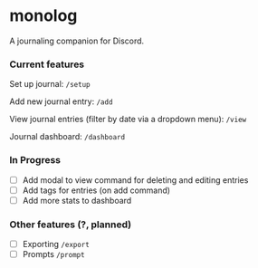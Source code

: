 # monolog

A journaling companion for Discord.

### Current features

Set up journal: `/setup`

Add new journal entry: `/add`

View journal entries (filter by date via a dropdown menu): `/view`

Journal dashboard: `/dashboard`

### In Progress

- [ ] Add modal to view command for deleting and editing entries
- [ ] Add tags for entries (on add command)
- [ ] Add more stats to dashboard

### Other features (?, planned)

- [ ] Exporting `/export`
- [ ] Prompts `/prompt`
